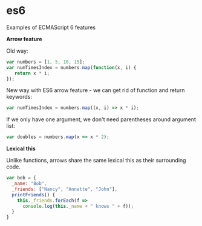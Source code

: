 # es6
Examples of ECMAScript 6 features

<b>Arrow feature</b>

Old way:
```JavaScript
var numbers = [1, 5, 10, 15];
var numTimesIndex = numbers.map(function(x, i) {
   return x * i;
});
```
New way with ES6 arrow feature - we can get rid of function and return keywords:
```JavaScript
var numTimesIndex = numbers.map((x, i) => x * i);
```

If we only have one argument, we don't need parentheses around argument list:
```JavaScript
var doubles = numbers.map(x => x * 2);
```

<b>Lexical this</b>

Unlike functions, arrows share the same lexical this as their surrounding code.
```JavaScript
var bob = {
  _name: "Bob",
  _friends: ["Nancy", "Annette", "John"],
  printFriends() {
    this._friends.forEach(f =>
      console.log(this._name + " knows " + f));
  }
}
```
